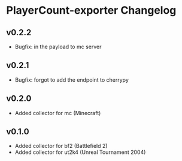 # PlayerCount-exporter Changelog

## v0.2.2

  * Bugfix: in the payload to mc server

## v0.2.1

  * Bugfix: forgot to add the endpoint to cherrypy

## v0.2.0

  * Added collector for mc (Minecraft)

## v0.1.0

  * Added collector for bf2 (Battlefield 2)
  * Added collector for ut2k4 (Unreal Tournament 2004)
